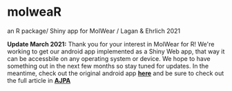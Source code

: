 # molweaR
an R package/ Shiny app for MolWear / Lagan &amp; Ehrlich 2021

**Update March 2021:** Thank you for your interest in MolWear for R! We're working to get our android app implemented as a Shiny Web app, that way it can be accessbile on any operating system or device. We hope to have something out in the next few months so stay tuned for updates. In the meantime, check out the original android app **[here](https://github.com/topics/mol-wear)** and be sure to check out the full article in **[AJPA](https://doi.org/10.1002/ajpa.24238)**
